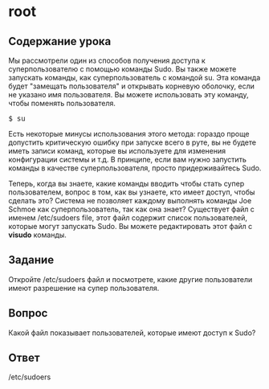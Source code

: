 # root

## Содержание урока

Мы рассмотрели один из способов получения доступа к суперпользователю с помощью команды Sudo. Вы также можете запускать команды, как суперпользователь с командой su. Эта команда будет "замещать пользователя" и открывать корневую оболочку, если не указано имя пользователя. Вы можете использовать эту команду, чтобы поменять пользователя.

<pre>$ su</pre>

Есть некоторые минусы использования этого метода: гораздо проще допустить критическую ошибку при запуске всего в руте, вы не будете иметь записи команд, которые вы используете для изменения конфигурации системы и т.д. В принципе, если вам нужно запустить команды в качестве суперпользователя, просто придерживайтесь Sudo.

Теперь, когда вы знаете, какие команды вводить чтобы стать супер пользователем, вопрос в том, как вы узнаете, кто имеет доступ, чтобы сделать это? Система не позволяет каждому выполнять команды Joe Schmoe как суперпользователь, так как она знает? Существует файл с именем  /etc/sudoers file, этот файл содержит список пользователей, которые могут запускать Sudo. Вы можете редактировать этот файл с  <b>visudo</b> команды.

## Задание

Откройте /etc/sudoers файл и посмотрете, какие другие пользователи имеют разрешение на супер пользователя.

## Вопрос

Какой файл показывает пользователей, которые имеют доступ к Sudo?

## Ответ

/etc/sudoers


